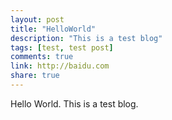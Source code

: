 ```yaml
---
layout: post
title: "HelloWorld"
description: "This is a test blog"
tags: [test, test post]
comments: true
link: http://baidu.com  
share: true
---
```


Hello World. This is a test blog.